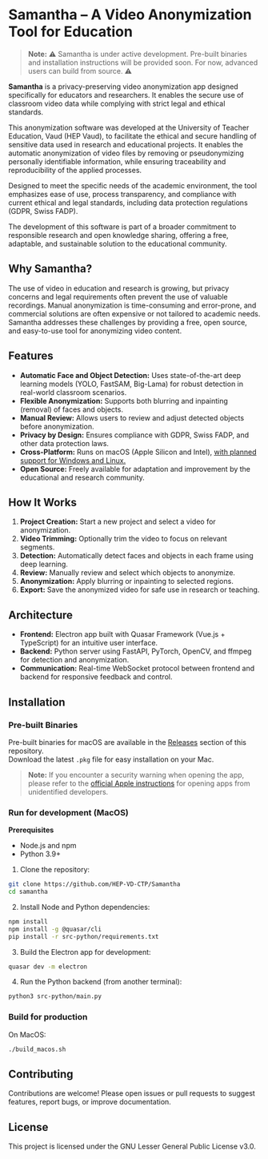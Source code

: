 # Samantha – A Video Anonymization Tool for Education 

> **Note:** ⚠️ Samantha is under active development. 
Pre-built binaries and installation instructions will be provided soon. 
For now, advanced users can build from source. ⚠️

**Samantha** is a privacy-preserving video anonymization app designed specifically for educators and researchers. It enables the secure use of classroom video data while complying with strict legal and ethical standards. 

This anonymization software was developed at the University of Teacher Education, Vaud (HEP Vaud), to facilitate the ethical and secure handling of sensitive data used in research and educational projects. It enables the automatic anonymization of video files by removing or pseudonymizing personally identifiable information, while ensuring traceability and reproducibility of the applied processes.

Designed to meet the specific needs of the academic environment, the tool emphasizes ease of use, process transparency, and compliance with current ethical and legal standards, including data protection regulations (GDPR, Swiss FADP).

The development of this software is part of a broader commitment to responsible research and open knowledge sharing, offering a free, adaptable, and sustainable solution to the educational community.

## Why Samantha?

The use of video in education and research is growing, but privacy concerns and legal requirements often prevent the use of valuable recordings. Manual anonymization is time-consuming and error-prone, and commercial solutions are often expensive or not tailored to academic needs. Samantha addresses these challenges by providing a free, open source, and easy-to-use tool for anonymizing video content.

## Features

- **Automatic Face and Object Detection:** Uses state-of-the-art deep learning models (YOLO, FastSAM, Big-Lama) for robust detection in real-world classroom scenarios.
- **Flexible Anonymization:** Supports both blurring and inpainting (removal) of faces and objects.
- **Manual Review:** Allows users to review and adjust detected objects before anonymization.
- **Privacy by Design:** Ensures compliance with GDPR, Swiss FADP, and other data protection laws.
- **Cross-Platform:** Runs on macOS (Apple Silicon and Intel), <u>with planned support for Windows and Linux.</u>
- **Open Source:** Freely available for adaptation and improvement by the educational and research community.

## How It Works

1. **Project Creation:** Start a new project and select a video for anonymization.
2. **Video Trimming:** Optionally trim the video to focus on relevant segments.
3. **Detection:** Automatically detect faces and objects in each frame using deep learning.
4. **Review:** Manually review and select which objects to anonymize.
5. **Anonymization:** Apply blurring or inpainting to selected regions.
6. **Export:** Save the anonymized video for safe use in research or teaching.

## Architecture

- **Frontend:** Electron app built with Quasar Framework (Vue.js + TypeScript) for an intuitive user interface.
- **Backend:** Python server using FastAPI, PyTorch, OpenCV, and ffmpeg for detection and anonymization.
- **Communication:** Real-time WebSocket protocol between frontend and backend for responsive feedback and control.

## Installation



### Pre-built Binaries

Pre-built binaries for macOS are available in the [Releases](https://github.com/HEP-VD-CTP/Samantha/releases) section of this repository.  
Download the latest `.pkg` file for easy installation on your Mac.

> **Note:** If you encounter a security warning when opening the app, please refer to the [official Apple instructions](https://support.apple.com/en-gb/guide/mac-help/mh40616/mac) for opening apps from unidentified developers.

### Run for development (MacOS)

**Prerequisites**

- Node.js and npm
- Python 3.9+

1. Clone the repository:
```sh
git clone https://github.com/HEP-VD-CTP/Samantha
cd samantha
```

2. Install Node and Python dependencies:
```sh
npm install
npm install -g @quasar/cli
pip install -r src-python/requirements.txt
```

3. Build the Electron app for development:
```sh
quasar dev -m electron
```

4. Run the Python backend (from another terminal):
```sh
python3 src-python/main.py
```

### Build for production

On MacOS:
```sh
./build_macos.sh
```

## Contributing

Contributions are welcome! Please open issues or pull requests to suggest features, report bugs, or improve documentation.

## License

This project is licensed under the GNU Lesser General Public License v3.0.

